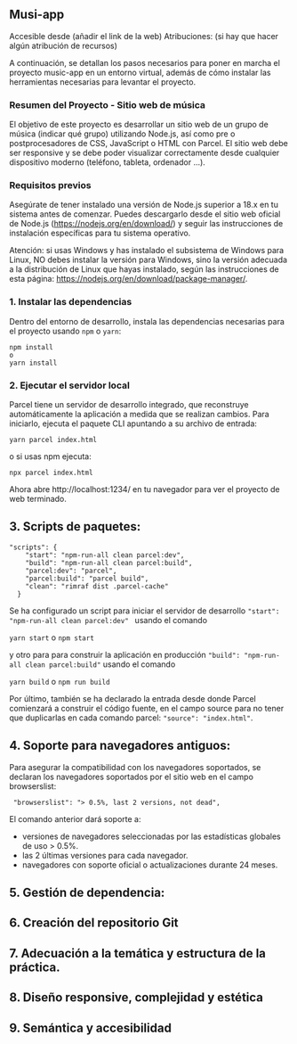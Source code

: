 ## Musi-app

Accesible desde (añadir el link de la web)
Atribuciones: (si hay que hacer algún atribución de recursos)


A continuación, se detallan los pasos necesarios para poner en marcha el proyecto music-app en un entorno virtual, además de cómo instalar las herramientas necesarias para levantar el proyecto.

### Resumen del Proyecto - Sitio web de música

El objetivo de este proyecto es desarrollar un sitio web de un grupo de música (indicar qué grupo) utilizando Node.js, así como pre o postprocesadores de CSS, JavaScript o HTML con Parcel. El sitio web debe ser responsive y se debe poder visualizar correctamente desde cualquier dispositivo moderno (teléfono, tableta, ordenador ...). 

### Requisitos previos

Asegúrate de tener instalado una versión de Node.js superior a 18.x en tu sistema antes de comenzar. Puedes descargarlo desde el sitio web oficial de Node.js (https://nodejs.org/en/download/) y seguir las instrucciones de instalación específicas para tu sistema operativo.

Atención: si usas Windows y has instalado el subsistema de Windows para Linux, NO debes instalar la versión para Windows, sino la versión adecuada a la distribución de Linux que hayas instalado, según las instrucciones de esta página: https://nodejs.org/en/download/package-manager/.


### 1. Instalar las dependencias

Dentro del entorno de desarrollo, instala las dependencias necesarias para el proyecto usando ```npm``` o ```yarn```:

```
npm install 
o
yarn install
```

### 2. Ejecutar el servidor local

Parcel tiene un servidor de desarrollo integrado, que reconstruye automáticamente la aplicación a medida que se realizan cambios. Para iniciarlo, ejecuta el paquete CLI apuntando a su archivo de entrada:

```
yarn parcel index.html
```

o si usas npm ejecuta:

```
npx parcel index.html
```

Ahora abre http://localhost:1234/ en tu navegador para ver el proyecto de web terminado.


## 3. Scripts de paquetes:

```
"scripts": {
    "start": "npm-run-all clean parcel:dev",
    "build": "npm-run-all clean parcel:build",
    "parcel:dev": "parcel", 
    "parcel:build": "parcel build", 
    "clean": "rimraf dist .parcel-cache"
  }
```

Se ha configurado un script para iniciar el servidor de desarrollo ```"start": "npm-run-all clean parcel:dev" ``` usando el comando 

```yarn start``` 
o 
```npm start``` 

y otro para para construir la aplicación en producción ```"build": "npm-run-all clean parcel:build"``` usando el comando 

```yarn build```
o
```npm run build```


Por último, también se ha declarado la entrada desde donde Parcel comienzará a construir el código fuente, en el campo source para no tener que duplicarlas en cada comando parcel: ```"source": "index.html"```.


## 4. Soporte para navegadores antiguos:

Para asegurar la compatibilidad con los navegadores soportados, se declaran los navegadores soportados por el sitio web en el campo browserslist: 

```
 "browserslist": "> 0.5%, last 2 versions, not dead",
```

El comando anterior dará soporte a: 
- versiones de navegadores seleccionadas por las estadísticas globales de uso > 0.5%.
- las 2 últimas versiones para cada navegador.
- navegadores con soporte oficial o actualizaciones durante 24 meses.

## 5. Gestión de dependencia: 



## 6. Creación del repositorio Git


## 7. Adecuación a la temática y estructura de la práctica.

## 8. Diseño responsive, complejidad y estética

## 9. Semántica y accesibilidad
